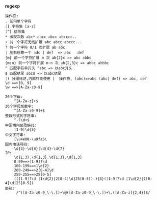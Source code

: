 **regexp**
    
    操作符:
    . 任何单个字符
    [] 字符集 [a-z]
    [^] 排除集
    * 出现次数 abc* abcc abcc abcccc..
    + 前一个字符无线扩展 abc abcc abccc...
    ? 前一个字符 0/1 次扩展 ab abc
    | 左右任意一个 adc | def  => abc   def 
    {m} 前一个字符扩展 m 次 ab{2}c => abc abbc
    {m:n} 前一个字符扩展 m~n 次 ab{2,3}c => abbc abbbc
    ^ 匹配字符串开头 ^abc => 以abc开头
    $ 匹配结尾 abc$ => 以abc结尾
    () 分组标记,内部只能使用 |  操作符, (abc)=>abc (abc| def) => abc, def
    \d ==>[0, 9]
    \w ==>[A-Za-z0-9]
    
    26个字母:
        ^[A-Za-z]+$
    26个字母加数字:
        ^[A-Za-z0-9]+$
    整数形式的字符串:
        ^-?\d+$
    中国境内邮政编码:
        [1-9]\d{5}
    中文字符串:
        [\u4e00-\u9fa5\
    国内电话号码:
        \d{3}-\d{8}|\d{4}-\d{7}
    IP:
        \d{1,3}.\d{1,3}.\d{1,3}.\d{1,3}
        0-99==>[1-9]?\d
        100-199==>1\d{2}
        200-249==>2[0-4]\d
        250-255==>25[0-5]
        (([1-9]?\d |1\d{2}|2[0-4]\d|25[0-5]).){3}([1-9]?\d |1\d{2}|2[0-4]\d|25[0-5])
    邮箱:
         /^([A-Za-z0-9_\-\.])+\@([A-Za-z0-9_\-\.])+\.([A-Za-z]{2,4})$/